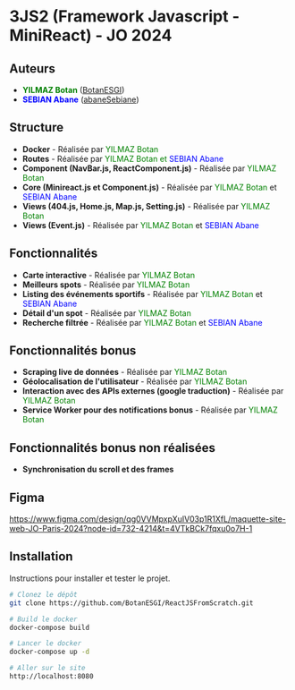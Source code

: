 # 3JS2 (Framework Javascript - MiniReact) - JO 2024

## Auteurs

- **<span style="color: green;">YILMAZ Botan</span>** ([BotanESGI](https://github.com/BotanESGI))
- **<span style="color: blue;">SEBIAN Abane</span>** ([abaneSebiane](https://github.com/abaneSebiane))


## Structure

- **Docker** - Réalisée par <span style="color: green;">YILMAZ Botan</span>
- **Routes** - Réalisée par <span style="color: green;">YILMAZ Botan et <span style="color: blue;">SEBIAN Abane</span></span>
- **Component (NavBar.js, ReactComponent.js)** - Réalisée par <span style="color: green;">YILMAZ Botan</span>
- **Core (Minireact.js et Component.js)** - Réalisée par <span style="color: green;">YILMAZ Botan</span> et <span style="color: blue;">SEBIAN Abane</span>
- **Views (404.js, Home.js, Map.js, Setting.js)** - Réalisée par <span style="color: green;">YILMAZ Botan</span>
- **Views (Event.js)** - Réalisée par <span style="color: green;">YILMAZ Botan</span> et <span style="color: blue;">SEBIAN Abane</span>

## Fonctionnalités
- **Carte interactive** - Réalisée par <span style="color: green;">YILMAZ Botan</span>
- **Meilleurs spots** - Réalisée par <span style="color: green;">YILMAZ Botan</span>
- **Listing des événements sportifs** - Réalisée par <span style="color: green;">YILMAZ Botan</span> et <span style="color: blue;">SEBIAN Abane</span>
- **Détail d'un spot** - Réalisée par <span style="color: green;">YILMAZ Botan</span>
- **Recherche filtrée** - Réalisée par <span style="color: green;">YILMAZ Botan</span> et <span style="color: blue;">SEBIAN Abane</span>

## Fonctionnalités bonus
- **Scraping live de données** - Réalisée par <span style="color: green;">YILMAZ Botan</span>
- **Géolocalisation de l'utilisateur** - Réalisée par <span style="color: green;">YILMAZ Botan</span>
- **Interaction avec des APIs externes (google traduction)** - Réalisée par <span style="color: green;">YILMAZ Botan</span>
- **Service Worker pour des notifications bonus** - Réalisée par <span style="color: green;">YILMAZ Botan</span>

## Fonctionnalités bonus non réalisées
- **Synchronisation du scroll et des frames**

## Figma

https://www.figma.com/design/qg0VVMpxpXuIV03p1R1XfL/maquette-site-web-JO-Paris-2024?node-id=732-4214&t=4VTkBCk7fqxu0o7H-1


## Installation

Instructions pour installer et tester le projet.

```bash
# Clonez le dépôt
git clone https://github.com/BotanESGI/ReactJSFromScratch.git

# Build le docker
docker-compose build

# Lancer le docker
docker-compose up -d

# Aller sur le site
http://localhost:8080
